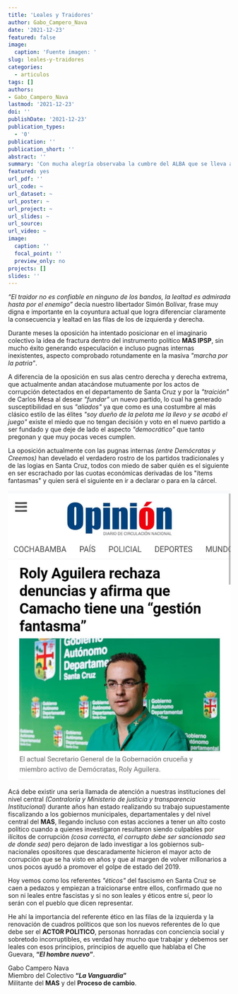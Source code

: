 ```yaml
---
title: 'Leales y Traidores'
author: Gabo_Campero_Nava
date: '2021-12-23'
featured: false
image:
  caption: 'Fuente imagen: '
slug: leales-y-traidores
categories:
  - articulos
tags: []
authors:
- Gabo_Campero_Nava
lastmod: '2021-12-23'
doi: ''
publishDate: '2021-12-23'
publication_types:
  - '0'
publication: ''
publication_short: ''
abstract: ''
summary: 'Con mucha alegría observaba la cumbre del ALBA que se lleva adelante en la hermana república de Cuba, evento que para la derecha y las elites pasa desapercibido'
featured: yes
url_pdf: ''
url_code: ~
url_dataset: ~
url_poster: ~
url_project: ~
url_slides: ~
url_source: 
url_video: ~
image:
  caption: ''
  focal_point: ''
  preview_only: no
projects: []
slides: ''
---
```


*“El traidor no es confiable en ninguno de los bandos, la lealtad es admirada hasta por el enemigo”* decía nuestro libertador Simón Bolívar, frase muy digna e importante en la coyuntura actual que logra diferenciar claramente la consecuencia y lealtad en las filas de los de izquierda y derecha.

Durante meses la oposición ha intentado posicionar en el imaginario colectivo la idea de fractura dentro del instrumento político **MAS IPSP**, sin mucho éxito generando especulación e incluso pugnas internas inexistentes, aspecto comprobado rotundamente en la masiva *"marcha por la patria"*.

A diferencia de la oposición en sus alas centro derecha y derecha extrema, que actualmente andan atacándose mutuamente por los actos de corrupción detectados en el departamento de Santa Cruz y por la *"traición"* de Carlos Mesa al desear *"fundar"* un nuevo partido, lo cual ha generado susceptibilidad en sus *"aliados"* ya que como es una costumbre al más clásico estilo de las élites *"soy dueño de la pelota me la llevo y se acabó el juego"* existe el miedo que no tengan decisión y voto en el nuevo partido a ser fundado y que deje de lado el aspecto *"democrático"* que tanto pregonan y que muy pocas veces cumplen.

La oposición actualmente con las pugnas internas *(entre Demócratas y Creemos)* han develado el verdadero rostro de los partidos tradicionales y de las logias en Santa Cruz, todos con miedo de saber quién es el siguiente en ser escrachado por las cuotas económicas derivadas de los "ítems fantasmas" y quien será el siguiente en ir a declarar o para en la cárcel.

![](1.jpeg)

Acá debe existir una seria llamada de atención a nuestras instituciones del nivel central *(Contraloría y Ministerio de justicia y transparencia Institucional)* durante años han estado realizando su trabajo supuestamente fiscalizando a los gobiernos municipales, departamentales y del nivel central del **MAS**, llegando incluso con estas acciones a tener un alto costo político cuando a quienes investigaron resultaron siendo culpables por ilícitos de corrupción *(cosa correcta, el corrupto debe ser sancionado sea de donde sea)* pero dejaron de lado investigar a los gobiernos sub-nacionales opositores que descaradamente hicieron el mayor acto de corrupción que se ha visto en años y que al margen de volver millonarios a unos pocos ayudó a promover el golpe de estado del 2019.

Hoy vemos como los referentes *"éticos"* del fascismo en Santa Cruz se caen a pedazos y empiezan a traicionarse entre ellos, confirmado que no son ni leales entre fascistas y si no son leales y éticos entre sí, peor lo serán con el pueblo que dicen representar.

He ahí la importancia del referente ético en las filas de la izquierda y la renovación de cuadros políticos que son los nuevos referentes de lo que debe ser el **ACTOR POLITICO**, personas honradas con conciencia social y sobretodo incorruptibles, es verdad hay mucho que trabajar y debemos ser leales con esos principios, principios de aquello que hablaba el Che Guevara, **“*El hombre nuevo*”**.

Gabo Campero Nava<br>
Miembro del Colectivo **“*La Vanguardia*”**<br>
Militante del **MAS** y del **Proceso de cambio**.<br>
